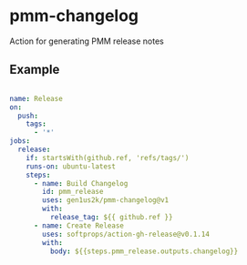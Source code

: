 # pmm-changelog

Action for generating PMM release notes

## Example

```yaml

name: Release
on:
  push:
    tags:
      - '*'
jobs:
  release:
    if: startsWith(github.ref, 'refs/tags/')
    runs-on: ubuntu-latest
    steps:
      - name: Build Changelog
        id: pmm_release
        uses: gen1us2k/pmm-changelog@v1
        with:
          release_tag: ${{ github.ref }}
      - name: Create Release
        uses: softprops/action-gh-release@v0.1.14
        with:
          body: ${{steps.pmm_release.outputs.changelog}}

```
